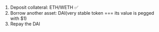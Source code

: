 1. Deposit collateral: ETH/WETH ✅
2. Borrow another asset: DAI(very stable token === its value is pegged with $1)
3. Repay the DAI